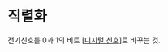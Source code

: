 # 직렬화

전기신호를 0과 1의 비트 [[디지털 신호]]로 바꾸는 것.


[//begin]: # "Autogenerated link references for markdown compatibility"
[디지털 신호]: <디지털 신호.md> "디지털 신호"
[//end]: # "Autogenerated link references"